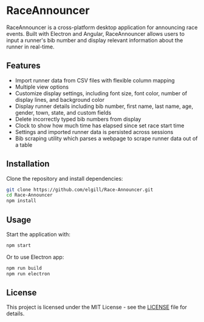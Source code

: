 # RaceAnnouncer

RaceAnnouncer is a cross-platform desktop application for announcing race events. Built with Electron and Angular, RaceAnnouncer allows users to input a runner's bib number and display relevant information about the runner in real-time.

## Features

- Import runner data from CSV files with flexible column mapping
- Multiple view options
- Customize display settings, including font size, font color, number of display lines, and background color
- Display runner details including bib number, first name, last name, age, gender, town, state, and custom fields
- Delete incorrectly typed bib numbers from display
- Clock to show how much time has elapsed since set race start time
- Settings and imported runner data is persisted across sessions
- Bib scraping utility which parses a webpage to scrape runner data out of a table

## Installation

Clone the repository and install dependencies:

```bash
git clone https://github.com/elgill/Race-Announcer.git
cd Race-Announcer
npm install
```

## Usage

Start the application with:

```bash
npm start
```

Or to use Electron app:

```bash
npm run build
npm run electron
```

## License

This project is licensed under the MIT License - see the [LICENSE](LICENSE) file for details.
